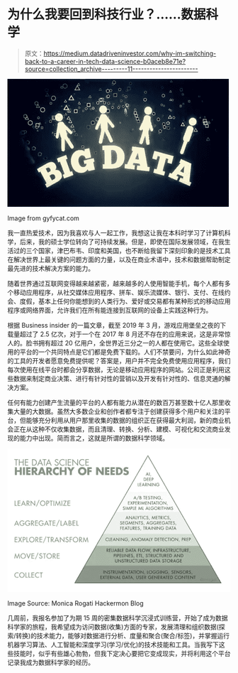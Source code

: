 # 为什么我要回到科技行业？……数据科学

> 原文：<https://medium.datadriveninvestor.com/why-im-switching-back-to-a-career-in-tech-data-science-b0aceb8e71e?source=collection_archive---------11----------------------->

![](img/5b8257603ac04606eba4217874d0de8c.png)

Image from gyfycat.com

我一直热爱技术，因为我喜欢与人一起工作，我想这让我在本科时学习了计算机科学，后来，我的硕士学位转向了可持续发展。但是，即使在国际发展领域，在我生活过的三个国家，津巴布韦、印度和美国，也不断给我留下深刻印象的是技术工具在解决世界上最关键的问题方面的力量，以及在商业术语中，技术和数据帮助制定最先进的技术解决方案的能力。

随着世界通过互联网变得越来越紧密，越来越多的人使用智能手机，每个人都有多个移动应用程序，从社交媒体应用程序、拼车、娱乐流媒体、银行、支付、在线约会、度假，基本上任何你能想到的人类行为、爱好或交易都有某种形式的移动应用程序或网络界面，允许我们在所有能连接到互联网的设备上实践这种行为。

根据 Business insider 的一篇文章，截至 2019 年 3 月，游戏应用堡垒之夜的下载量超过了 2.5 亿次，对于一个在 2017 年 8 月还不存在的应用来说，这是非常惊人的。脸书拥有超过 20 亿用户，全世界近三分之一的人都在使用它。这些全球使用的平台的一个共同特点是它们都是免费下载的。人们不禁要问，为什么如此神奇的工具的开发者愿意免费提供呢？答案是，用户并不完全免费使用应用程序，我们每次使用在线平台时都会分享数据，无论是移动应用程序的网站。公司正是利用这些数据来制定商业决策、进行有针对性的营销以及开发有针对性的、信息灵通的解决方案。

任何有能力创建产生流量的平台的人都有能力从潜在的数百万甚至数十亿人那里收集大量的大数据。虽然大多数企业和创作者都专注于创建获得多个用户和关注的平台，但能够充分利用从用户那里收集的数据的组织正在获得最大利润，新的商业机会正在从这种不仅收集数据，而且清理、转换、分析、建模、可视化和交流商业发现的能力中出现。简而言之，这就是所谓的数据科学领域。

![](img/9d2f38a5838ef96ba272d8881e2b1dba.png)

Image Source: Monica Rogati Hackermon Blog

几周前，我报名参加了为期 15 周的密集数据科学沉浸式训练营，开始了成为数据科学家的旅程，我希望成为访问数据(收集)方面的专家，发展清理和组织数据(探索/转换)的技术能力，能够对数据进行分析、度量和聚合(聚合/标签)，并掌握运行机器学习算法、人工智能和深度学习(学习/优化)的技术技能和工具。当我写下这些技能时，似乎有些雄心勃勃，但我下定决心要把它变成现实，并将利用这个平台记录我成为数据科学家的经历。